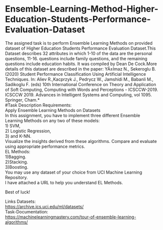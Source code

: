 # Ensemble-Learning-Method-Higher-Education-Students-Performance-Evaluation-Dataset
The assigned task is to perform Ensemble Learning Methods on provided dataset of Higher Education Students Performance Evaluation Dataset.This Dataset describes 32 attributes in which 1-10 of the data are the personal questions, 11-16. questions include family questions, and the remaining questions include education habits. It was compiled by Dean De Cock.More details of this dataset are described in the paper: YÄ±lmaz N., Sekeroglu B. (2020) Student Performance Classification Using Artificial Intelligence Techniques. In: Aliev R.,Kacprzyk J., Pedrycz W., Jamshidi M., Babanli M., Sadikoglu F. (eds) 10th International Conference on Theory and Application of Soft Computing, Computing with Words and Perceptions - ICSCCW-2019. ICSCCW 2019. Advances in Intelligent Systems and Computing, vol 1095. Springer, Cham.*<br>
#Task Description Requirements:<br>
Apply Ensemble Learning Methods on Datasets<br>
In this assignment, you have to implement three different Ensemble Learning Methods on any two of these models:<br>
      1) SVM, <br>
      2) Logistic Regression, <br> 
      3) and K-NN.<br>
Visualize the insights derived from these algorithms. Compare and evaluate using appropriate performance metrics.<br>
       EL Methods:<br>
       1)Bagging.<br>
       2)Stacking.<br>
       3)Boosting.<br>
You may use any dataset of your choice from UCI Machine Learning Repository.<br>
I have attached a URL to help you understand EL Methods.<br>

Best of luck!<br>

Links Datasets:<br>
https://archive.ics.uci.edu/ml/datasets/<br>
Task-Documentation:<br>
https://machinelearningmastery.com/tour-of-ensemble-learning-algorithms/

